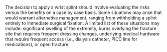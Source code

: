 The decision to apply a wrist splint should involve evaluating the risks versus the benefits on a case by case basis. Some situations may arise that would warrant alternative management, ranging from withholding a splint entirely to immediate surgical fixation. A limited list of these situations may include: significant swelling of the extremity, burns overlying the fracture site that requires frequent dressing changes, underlying medical hardware that require frequent access (i.e., dialysis catheter, PICC line for medications), or open fracture.